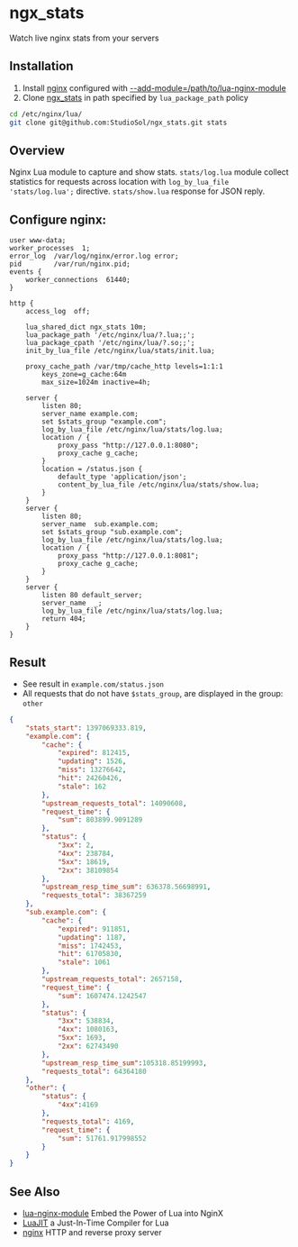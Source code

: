 # ngx_stats

Watch live nginx stats from your servers


## Installation

1. Install [nginx](http://nginx.org/) configured with [--add-module=/path/to/lua-nginx-module](https://github.com/chaoslawful/lua-nginx-module)
2. Clone [ngx_stats](https://github.com/StudioSol/ngx_stats) in path specified by ```lua_package_path``` policy

```sh
cd /etc/nginx/lua/
git clone git@github.com:StudioSol/ngx_stats.git stats
```

## Overview

Nginx Lua module to capture and show stats.
```stats/log.lua``` module collect statistics for requests across location with ```log_by_lua_file 'stats/log.lua';``` directive.
```stats/show.lua``` response for JSON reply.




## Configure nginx:

```nginx
user www-data;
worker_processes  1;
error_log  /var/log/nginx/error.log error;
pid        /var/run/nginx.pid;
events {
    worker_connections  61440;
}

http {
    access_log  off;

    lua_shared_dict ngx_stats 10m;
    lua_package_path '/etc/nginx/lua/?.lua;;';
    lua_package_cpath '/etc/nginx/lua/?.so;;';
    init_by_lua_file /etc/nginx/lua/stats/init.lua;

    proxy_cache_path /var/tmp/cache_http levels=1:1:1
        keys_zone=g_cache:64m
        max_size=1024m inactive=4h;

    server {
        listen 80;
        server_name example.com;
        set $stats_group "example.com";
        log_by_lua_file /etc/nginx/lua/stats/log.lua;
        location / {
            proxy_pass "http://127.0.0.1:8080";
            proxy_cache g_cache;
        }
        location = /status.json {
            default_type 'application/json';
            content_by_lua_file /etc/nginx/lua/stats/show.lua;
        }
    }
    server {
        listen 80;
        server_name  sub.example.com;
        set $stats_group "sub.example.com";
        log_by_lua_file /etc/nginx/lua/stats/log.lua;
        location / {
            proxy_pass "http://127.0.0.1:8081";
            proxy_cache g_cache;
        }
    }
    server {
        listen 80 default_server;
        server_name  _;
        log_by_lua_file /etc/nginx/lua/stats/log.lua;
        return 404;
    }
}

```
## Result


- See result in ```example.com/status.json```
- All requests that do not have ```$stats_group```, are displayed in the group: ```other```

```json
{
    "stats_start": 1397069333.819,
    "example.com": {
        "cache": {
            "expired": 812415,
            "updating": 1526,
            "miss": 13276642,
            "hit": 24260426,
            "stale": 162
        },
        "upstream_requests_total": 14090608,
        "request_time": {
            "sum": 803899.9091289
        },
        "status": {
            "3xx": 2,
            "4xx": 238784,
            "5xx": 18619,
            "2xx": 38109854
        },
        "upstream_resp_time_sum": 636378.56698991,
        "requests_total": 38367259
    },
    "sub.example.com": {
        "cache": {
            "expired": 911851,
            "updating": 1187,
            "miss": 1742453,
            "hit": 61705830,
            "stale": 1061
        },
        "upstream_requests_total": 2657158,
        "request_time": {
            "sum": 1607474.1242547
        },
        "status": {
            "3xx": 538834,
            "4xx": 1080163,
            "5xx": 1693,
            "2xx": 62743490
        },
        "upstream_resp_time_sum":105318.85199993,
        "requests_total": 64364180
    },
    "other": {
        "status": {
            "4xx":4169
        },
        "requests_total": 4169,
        "request_time": {
            "sum": 51761.917998552
        }
    }
}
```

## See Also

- [lua-nginx-module](https://github.com/chaoslawful/lua-nginx-module) Embed the Power of Lua into NginX
- [LuaJIT](http://luajit.org/) a Just-In-Time Compiler for Lua
- [nginx](http://nginx.org/) HTTP and reverse proxy server
